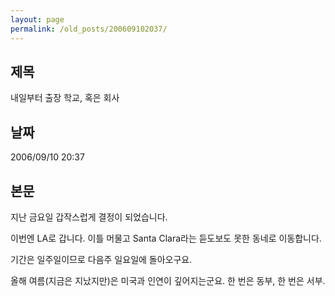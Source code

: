 ```yaml
---
layout: page
permalink: /old_posts/200609102037/
---
```


## 제목
내일부터 출장 학교, 혹은 회사

## 날짜
2006/09/10 20:37

## 본문
지난 금요일 갑작스럽게 결정이 되었습니다.

이번엔 LA로 갑니다. 이틀 머물고 Santa Clara라는 듣도보도 못한 동네로 이동합니다.

기간은 일주일이므로 다음주 일요일에 돌아오구요.

올해 여름(지금은 지났지만)은 미국과 인연이 깊어지는군요. 한 번은 동부, 한 번은 서부.
